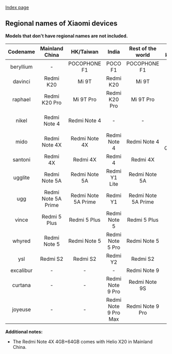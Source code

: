 [Index page](../)

## Regional names of Xiaomi devices

**Models that don't have regional names are not included.**

| Codename | Mainland China | HK/Taiwan | India | Rest of the world | Also known as |
|:---------:|:-------------------:|:-------------------:|:----------------:|:-------------------:|:---------------------:|
| beryllium | - | POCOPHONE F1 | POCO F1 | POCOPHONE F1 | - |
| davinci | Redmi K20 | Mi 9T | Redmi K20 | Mi 9T | - |
| raphael | Redmi K20 Pro | Mi 9T Pro | Redmi K20 Pro | Mi 9T Pro | - |
| nikel | Redmi Note 4 | Redmi Note 4 | - | - | Redmi Note 4 MTK |
| mido | Redmi Note 4X | Redmi Note 4X | Redmi Note 4 | Redmi Note 4 | Redmi Note 4 Qualcomm |
| santoni | Redmi 4X | Redmi 4X | Redmi 4 | Redmi 4X | - |
| ugglite | Redmi Note 5A | Redmi Note 5A | Redmi Y1 Lite | Redmi Note 5A | - |
| ugg | Redmi Note 5A Prime | Redmi Note 5A Prime | Redmi Y1 | Redmi Note 5A Prime | - |
| vince | Redmi 5 Plus | Redmi 5 Plus | Redmi Note 5 | Redmi 5 Plus | - |
| whyred | Redmi Note 5 | Redmi Note 5 | Redmi Note 5 Pro | Redmi Note 5 | - |
| ysl | Redmi S2 | Redmi S2 | Redmi Y2 | Redmi S2 | - |
| excalibur | - | - | - | Redmi Note 9 | - |
| curtana |- | - | Redmi Note 9 Pro | Redmi Note 9S | - |
| joyeuse | - | - | Redmi Note 9 Pro Max | Redmi Note 9 Pro | - |

**Additional notes:**

* The Redmi Note 4X 4GB+64GB comes with Helio X20 in Mainland China.
